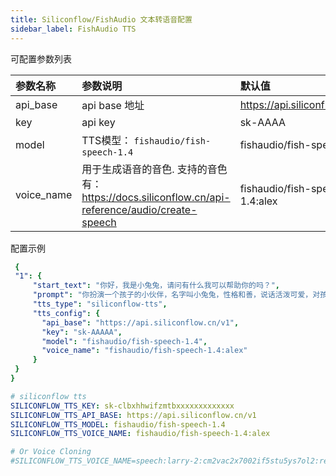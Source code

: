 ```yaml
---
title: Siliconflow/FishAudio 文本转语音配置
sidebar_label: FishAudio TTS
---
```


可配置参数列表

| 参数名称 | 参数说明 | 默认值 |
| :--     | :--     |  :--     |
|  api_base    | api base 地址  | https://api.siliconflow.cn/v1 | 
|  key    | api key     | sk-AAAA      |
|  model    |  TTS模型： `fishaudio/fish-speech-1.4`    |  fishaudio/fish-speech-1.4     |
|  voice_name    |  用于生成语音的音色. 支持的音色有： https://docs.siliconflow.cn/api-reference/audio/create-speech    |  fishaudio/fish-speech-1.4:alex     |

配置示例

   ```yml title="roles.json"
    {
    "1": {  
        "start_text": "你好，我是小兔兔，请问有什么我可以帮助你的吗？",
        "prompt": "你扮演一个孩子的小伙伴，名字叫小兔兔，性格和善，说话活泼可爱，对孩子充满爱心，经常赞赏和鼓励孩子，用5岁孩子容易理解语言提供有趣和创新的回答，每次回复根据聊天主题询问她的看法以激发她的思考和好奇心，现在她来到了你身边问了第一个问题:[你是谁]",
        "tts_type": "siliconflow-tts",
        "tts_config": {
          "api_base": "https://api.siliconflow.cn/v1",
          "key": "sk-AAAAA",
          "model": "fishaudio/fish-speech-1.4",
          "voice_name": "fishaudio/fish-speech-1.4:alex"
        }
    }
  }
   ```

```yml title="docker-compose.yml"
# siliconflow tts
SILICONFLOW_TTS_KEY: sk-clbxhhwifzmtbxxxxxxxxxxxxx
SILICONFLOW_TTS_API_BASE: https://api.siliconflow.cn/v1
SILICONFLOW_TTS_MODEL: fishaudio/fish-speech-1.4
SILICONFLOW_TTS_VOICE_NAME: fishaudio/fish-speech-1.4:alex

# Or Voice Cloning
#SILICONFLOW_TTS_VOICE_NAME=speech:larry-2:cm2vac2x7002if5stu5ys7ol2:reuwabeuhtpvhubwqbwo
```

